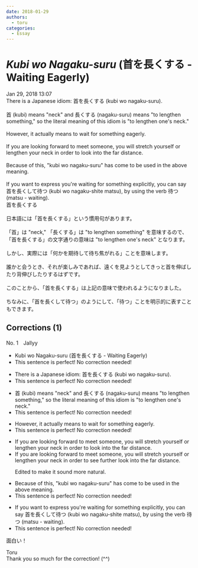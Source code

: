 ```yaml
---
date: 2018-01-29
authors:
  - toru
categories:
  - Essay
---
```


<h1 id="subject_show"><strong><em>Kubi wo Nagaku-suru</strong></em> (首を長くする - Waiting Eagerly)</h1>
<div class="date">Jan 29, 2018 13:07</div>
<div id="post"><div id="body_show_ori">
There is a Japanese idiom: 首を長くする (kubi wo nagaku-suru).<br/><br/>首 (kubi) means "neck" and 長くする (nagaku-suru) means "to lengthen something," so the literal meaning of this idiom is "to lengthen one's neck."<br/><br/>However, it actually means to wait for something eagerly.<br/><br/>If you are looking forward to meet someone, you will stretch yourself or lengthen your neck in order to look into the far distance.<br/><br/>Because of this, "kubi wo nagaku-suru" has come to be used in the above meaning.<br/><br/>If you want to express you're waiting for something explicitly, you can say 首を長くして待つ (kubi wo nagaku-shite matsu), by using the verb 待つ (matsu - waiting).
</div></div>

<!-- more -->

<div id="post_ja"><div id="body_show_mo">
首を長くする<br/><br/>日本語には「首を長くする」という慣用句があります。<br/><br/>「首」は "neck," 「長くする」は "to lengthen something" を意味するので、「首を長くする」の文字通りの意味は "to lengthen one's neck" となります。<br/><br/>しかし、実際には「何かを期待して待ち焦がれる」ことを意味します。<br/><br/>誰かと会うとき、それが楽しみであれば、遠くを見ようとしてきっと首を伸ばしたり背伸びしたりするはずです。<br/><br/>このことから、「首を長くする」は上記の意味で使われるようになりました。<br/><br/>ちなみに、「首を長くして待つ」のようにして、「待つ」ことを明示的に表すこともできます。
</div></div>

## Corrections (1)
<div id="block"><div class="first_name"> No. 1　<span class="just_name">Jallyy</span></div><div id="block2">
<ul class="correction_field">
<li class="incorrect">Kubi wo Nagaku-suru (首を長くする - Waiting Eagerly)</li>
<li class="corrected perfect">This sentence is perfect! No correction needed!</li>
</ul>
<ul class="correction_field">
<li class="incorrect">There is a Japanese idiom: 首を長くする (kubi wo nagaku-suru).</li>
<li class="corrected perfect">This sentence is perfect! No correction needed!</li>
</ul>
<ul class="correction_field">
<li class="incorrect">首 (kubi) means "neck" and 長くする (nagaku-suru) means "to lengthen something," so the literal meaning of this idiom is "to lengthen one's neck."</li>
<li class="corrected perfect">This sentence is perfect! No correction needed!</li>
</ul>
<ul class="correction_field">
<li class="incorrect">However, it actually means to wait for something eagerly.</li>
<li class="corrected perfect">This sentence is perfect! No correction needed!</li>
</ul>
<ul class="correction_field">
<li class="incorrect">If you are looking forward to meet someone, you will stretch yourself or lengthen your neck in order to look into the far distance.</li>
<li class="corrected correct">
If you are looking forward to meet someone, you will stretch yourself or lengthen your neck in order to see further <span class="sline">look into the far distance</span>.
<p class="correction_comment">Edited to make it sound more natural.</p>
</li>
</ul>
<ul class="correction_field">
<li class="incorrect">Because of this, "kubi wo nagaku-suru" has come to be used in the above meaning.</li>
<li class="corrected perfect">This sentence is perfect! No correction needed!</li>
</ul>
<ul class="correction_field">
<li class="incorrect">If you want to express you're waiting for something explicitly, you can say 首を長くして待つ (kubi wo nagaku-shite matsu), by using the verb 待つ (matsu - waiting).</li>
<li class="corrected perfect">This sentence is perfect! No correction needed!</li>
</ul>
<p class="comment_small">
 面白い！
</p>

</div><div class="name"><span class="just_name">Toru</span><br>
Thank you so much for the correction! (^^)
</div>
</div>
